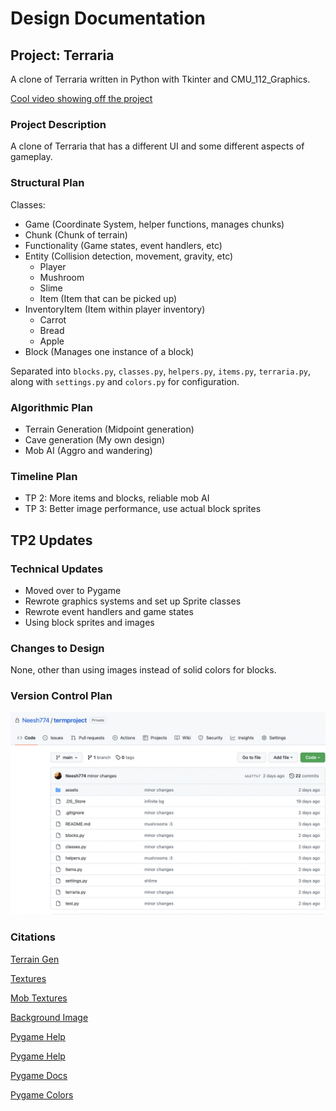 # Design Documentation

## Project: Terraria

A clone of Terraria written in Python with Tkinter and CMU_112_Graphics.

[Cool video showing off the project](https://youtu.be/68lswXZ8bbA)

### Project Description

A clone of Terraria that has a different UI and some different aspects of gameplay.

### Structural Plan

Classes:

- Game (Coordinate System, helper functions, manages chunks)
- Chunk (Chunk of terrain)
- Functionality (Game states, event handlers, etc)
- Entity (Collision detection, movement, gravity, etc)
  - Player
  - Mushroom
  - Slime
  - Item (Item that can be picked up)
- InventoryItem (Item within player inventory)
  - Carrot
  - Bread
  - Apple
- Block (Manages one instance of a block)

Separated into `blocks.py`, `classes.py`, `helpers.py`, `items.py`, `terraria.py`, along with `settings.py` and `colors.py` for configuration.

### Algorithmic Plan

- Terrain Generation (Midpoint generation)
- Cave generation (My own design)
- Mob AI (Aggro and wandering)

### Timeline Plan

- TP 2: More items and blocks, reliable mob AI
- TP 3: Better image performance, use actual block sprites

## TP2 Updates

### Technical Updates

- Moved over to Pygame
- Rewrote graphics systems and set up Sprite classes
- Rewrote event handlers and game states
- Using block sprites and images

### Changes to Design

None, other than using images instead of solid colors for blocks.

### Version Control Plan

![git](./github.png)

### Citations

[Terrain Gen](https://learn.64bitdragon.com/articles/computer-science/procedural-generation/the-diamond-square-algorithm)

[Textures](https://resourcepack.net/dandelion-resource-pack/)

[Mob Textures](https://pixelfrog-assets.itch.io/pixel-adventure-2)

[Background Image](https://www.deviantart.com/jonata-d/art/Mountain-Sprite-001-706211298)

[Pygame Help](https://kidscancode.org/blog/2016/08/pygame_1-2_working-with-sprites/)

[Pygame Help](https://www.geeksforgeeks.org/pygame-creating-sprites/)

[Pygame Docs](https://www.pygame.org/docs/)

[Pygame Colors](https://riptutorial.com/pygame/example/23788/transparency)
